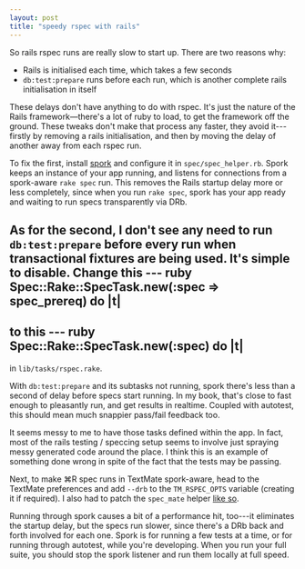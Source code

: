 ```yaml
---
layout: post
title: "speedy rspec with rails"
---
```


So rails rspec runs are really slow to start up. There are two reasons why:

- Rails is initialised each time, which takes a few seconds
- `db:test:prepare` runs before each run, which is another complete rails initialisation in itself

These delays don't have anything to do with rspec. It's just the nature of the Rails framework—there's a lot of ruby to load, to get the framework off the ground. These tweaks don't make that process any faster, they avoid it---firstly by removing a rails initialisation, and then by moving the delay of another away from each rspec run.

To fix the first, install [spork](http://wiki.github.com/dchelimsky/rspec/spork-autospec-pure-bdd-joy) and configure it in `spec/spec_helper.rb`. Spork keeps an instance of your app running, and listens for connections from a spork-aware `rake spec` run. This removes the Rails startup delay more or less completely, since when you run `rake spec`, spork has your app ready and waiting to run specs transparently via DRb.

As for the second, I don't see any need to run `db:test:prepare` before every run when transactional fixtures are being used. It's simple to disable. Change this
--- ruby
Spec::Rake::SpecTask.new(:spec => spec_prereq) do |t|
---
to this
--- ruby
Spec::Rake::SpecTask.new(:spec) do |t|
---
in `lib/tasks/rspec.rake`.

With `db:test:prepare` and its subtasks not running, spork there's less than a second of delay before specs start running. In my book, that's close to fast enough to pleasantly run, and get results in realtime. Coupled with autotest, this should mean much snappier pass/fail feedback too.

It seems messy to me to have those tasks defined within the app. In fact, most of the rails testing / speccing setup seems to involve just spraying messy generated code around the place. I think this is an example of something done wrong in spite of the fact that the tests may be passing.

Next, to make ⌘R spec runs in TextMate spork-aware, head to the TextMate preferences and add `--drb` to the `TM_RSPEC_OPTS` variable (creating it if required). I also had to patch the `spec_mate` helper [like so](http://github.com/benhoskings/ruby-rspec.tmbundle/commit/c70b16106cd5ba74e97cc967d0e8f307850cbd28).

Running through spork causes a bit of a performance hit, too---it eliminates the startup delay, but the specs run slower, since there's a DRb back and forth involved for each one. Spork is for running a few tests at a time, or for running through autotest, while you're developing. When you run your full suite, you should stop the spork listener and run them locally at full speed.

